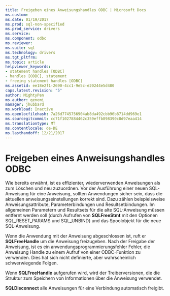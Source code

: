 ```yaml
---
title: Freigeben eines Anweisungshandles ODBC | Microsoft Docs
ms.custom: 
ms.date: 01/19/2017
ms.prod: sql-non-specified
ms.prod_service: drivers
ms.service: 
ms.component: odbc
ms.reviewer: 
ms.suite: sql
ms.technology: drivers
ms.tgt_pltfrm: 
ms.topic: article
helpviewer_keywords:
- statement handles [ODBC]
- handles [ODBC], statement
- freeing statement handles [ODBC]
ms.assetid: ee18e2f1-2690-4cc1-9e5c-e20244e5d480
caps.latest.revision: "5"
author: MightyPen
ms.author: genemi
manager: jhubbard
ms.workload: Inactive
ms.openlocfilehash: 7a26d7745756904ab8da492cbb96b8714dd969e1
ms.sourcegitcommit: cc71f1027884462c359effb898390c8d97eaa414
ms.translationtype: MT
ms.contentlocale: de-DE
ms.lasthandoff: 12/21/2017
---
```

# <a name="freeing-a-statement-handle-odbc"></a>Freigeben eines Anweisungshandles ODBC
Wie bereits erwähnt, ist es effizienter, wiederverwenden Anweisungen als zum Löschen und neu zuzuordnen. Vor der Ausführung einer neuen SQL­Anweisung für eine Anweisung, sollten Anwendungen sicher sein, dass die aktuellen anweisungseinstellungen korrekt sind. Dazu zählen beispielsweise Anweisungsattribute, Parameterbindungen und Resultsetbindungen. Im allgemeinen Parametern und Resultsets für die alte SQL-Anweisung müssen entfernt werden soll (durch Aufrufen von **SQLFreeStmt** mit den Optionen SQL_RESET_PARAMS und SQL_UNBIND) und das Spoolobjekt für die neue SQL-Anweisung.  
  
 Wenn die Anwendung mit der Anweisung abgeschlossen ist, ruft er **SQLFreeHandle** um die Anweisung freizugeben. Nach der Freigabe der Anweisung, ist es ein anwendungsprogrammierungsfehler Fehler, die Anweisung Handle zu einem Aufruf von einer ODBC-Funktion zu verwenden. Dies hat sich nicht definierte, aber wahrscheinlich schwerwiegende Folgen.  
  
 Wenn **SQLFreeHandle** aufgerufen wird, wird der Treiberversionen, die die Struktur zum Speichern von Informationen über die Anweisung verwendet.  
  
 **SQLDisconnect** alle Anweisungen für eine Verbindung automatisch freigibt.
